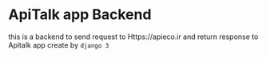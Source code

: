 # ApiTalk app Backend
this is a backend to send request to Https://apieco.ir and return response to Apitalk app 
create by `django 3`
